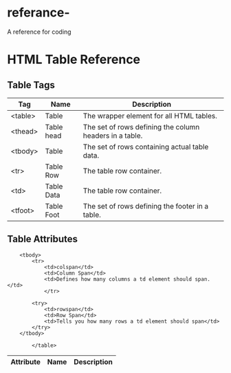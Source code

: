 # referance-
A reference for coding
<!DOCTYPE html>
<html lang="en">
 <head>
    <link rel="stylesheet" type="text/css" href="styles.css">
    <meta charset="UTF-8">
    <meta name="viewport" content="width=device-width, initial-scale=1.0">
    <title>Table Reference</title>
 </head>
 <body>
        <h1>HTML Table Reference</h1>
        <h2>Table Tags</h2>
            <table>
                <thead>
                        <th>Tag</th>
                        <th>Name</th>
                        <th>Description</th>
                </thead>
                <tbody>
                    <tr>
                        <td>&lt;table&gt;</td>
                        <td>Table</td>
                        <td>The wrapper element for all HTML tables.</td>
                    </tr>
                    <tr>
                        <td>&lt;thead&gt;</td>
                        <td>Table head</td>
                        <td>The set of rows defining the column headers in a table.</td>
                    </tr>
                    <tr>
                        <td>&lt;tbody&gt</td>
                        <td>Table <t/d>
                        <td>The set of rows containing actual table data.</td>
                    </tr>
                    <tr>
                        <td>&lt;tr&gt;</td>
                        <td>Table Row</td>
                        <td>The table row container.</td>
                    </tr>
                    <tr>
                        <td>&lt;td&gt;</td>
                        <td>Table Data</td>
                        <td>The table row container.</td>
                    </tr>
                    <tr>
                        <td>&lt;tfoot&gt;</td>
                        <td>Table Foot</td>
                        <td>The set of rows defining the footer in a table.</td>
                    </tr>
                </tbody>
            </table>
        <h2>Table Attributes</h2>
        <table>
            <thead>
                <th>Attribute</th>
                <th>Name</th>
                <th>Description</th>
            </thead>

        <tbody>
            <tr>
                <td>colspan</td>
                <td>Column Span</td>
                <td>Defines how many columns a td element should span.</td>
                </tr>

            <try>
                <td>rowspan</td>
                <td>Row Span</td>
                <td>Tells you how many rows a td element should span</td>
            </try>
        </tbody>

            </table>

</body>
</html>

